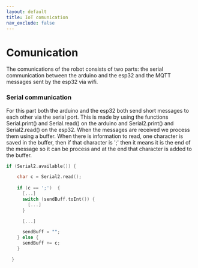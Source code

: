```yaml
---
layout: default
title: IoT comunication
nav_exclude: false
---
```


# Comunication
The comunications of the robot consists of two parts: the serial communication between the arduino and the esp32 and the MQTT messages sent by the esp32 via wifi.

### Serial communication
For this part both the arduino and the esp32 both send short messages to each other via the serial port. This is made by using the functions Serial.print() and Serial.read() on the arduino and Serial2.print() and Serial2.read() on the esp32. 
When the messages are received we process them using a buffer. When there is information to read, one character is saved in the buffer, then if that character is ';' then it means it is the end of the message so it can be process and at the end that character is added to the buffer.

```cpp
if (Serial2.available()) {

    char c = Serial2.read();
    
    if (c == ';')  {            
      [...]
      switch (sendBuff.toInt()) {
        [...]
      }

      [...]

      sendBuff = "";
    } else {
      sendBuff += c;
    }

  }
```
